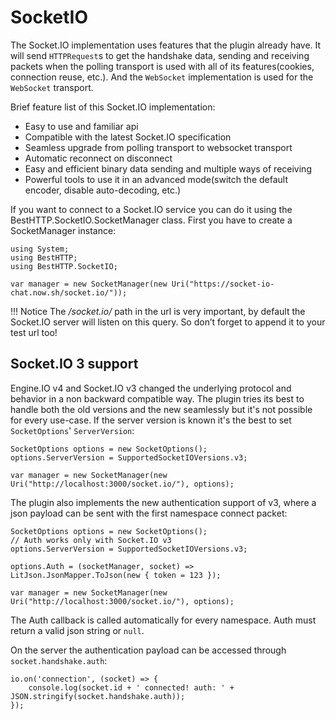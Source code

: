 # SocketIO

The Socket.IO implementation uses features that the plugin already have. It will send `HTTPRequest`s to get the handshake data, sending and receiving packets when the polling transport is used with all of its features(cookies, connection reuse, etc.). And the `WebSocket` implementation is used for the `WebSocket` transport.

Brief feature list of this Socket.IO implementation:

- Easy to use and familiar api
- Compatible with the latest Socket.IO specification
- Seamless upgrade from polling transport to websocket transport
- Automatic reconnect on disconnect
- Easy and efficient binary data sending and multiple ways of receiving
- Powerful tools to use it in an advanced mode(switch the default encoder, disable auto-decoding, etc.)

If you want to connect to a Socket.IO service you can do it using the BestHTTP.SocketIO.SocketManager class. First you have to create a SocketManager instance:

```language-csharp
using System;
using BestHTTP;
using BestHTTP.SocketIO;

var manager = new SocketManager(new Uri("https://socket-io-chat.now.sh/socket.io/"));
```

!!! Notice
	The */socket.io/* path in the url is very important, by default the Socket.IO server will listen on this query. So don’t forget to append it to your test url too!
	
## Socket.IO 3 support

Engine.IO v4 and Socket.IO v3 changed the underlying protocol and behavior in a non backward compatible way. The plugin tries its best to handle both the old versions and the new seamlessly but it's not possible for every use-case. If the server version is known it's the best to set `SocketOptions`' `ServerVersion`:

```language-csharp
SocketOptions options = new SocketOptions();
options.ServerVersion = SupportedSocketIOVersions.v3;

var manager = new SocketManager(new Uri("http://localhost:3000/socket.io/"), options);
```

The plugin also implements the new authentication support of v3, where a json payload can be sent with the first namespace connect packet:

```language-csharp
SocketOptions options = new SocketOptions();
// Auth works only with Socket.IO v3
options.ServerVersion = SupportedSocketIOVersions.v3;

options.Auth = (socketManager, socket) => LitJson.JsonMapper.ToJson(new { token = 123 });

var manager = new SocketManager(new Uri("http://localhost:3000/socket.io/"), options);
```

The Auth callback is called automatically for every namespace. Auth must return a valid json string or `null`.

On the server the authentication payload can be accessed through `socket.handshake.auth`:

```language-csharp
io.on('connection', (socket) => {
    console.log(socket.id + ' connected! auth: ' + JSON.stringify(socket.handshake.auth));
});
```